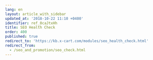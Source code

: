 ```yaml
---
lang: en
layout: article_with_sidebar
updated_at: '2018-10-22 11:10 +0400'
identifier: ref_0caJtxHh
title: SEO Health Check
order: 400
published: true
redirect_to: 'https://kb.x-cart.com/modules/seo_health_check.html'
redirect_from:
  - /seo_and_promotion/seo_check.html
---
```

